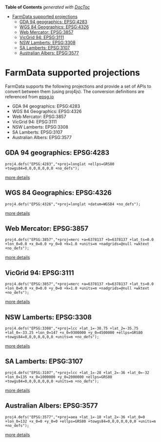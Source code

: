 <!-- START doctoc generated TOC please keep comment here to allow auto update -->
<!-- DON'T EDIT THIS SECTION, INSTEAD RE-RUN doctoc TO UPDATE -->
**Table of Contents**  *generated with [DocToc](https://github.com/thlorenz/doctoc)*

- [FarmData supported projections](#farmdata-supported-projections)
  - [GDA 94 geographics: EPSG:4283](#gda-94-geographics-epsg4283)
  - [WGS 84 Geographics: EPSG:4326](#wgs-84-geographics-epsg4326)
  - [Web Mercator: EPSG:3857](#web-mercator-epsg3857)
  - [VicGrid 94: EPSG:3111](#vicgrid-94-epsg3111)
  - [NSW Lamberts: EPSG:3308](#nsw-lamberts-epsg3308)
  - [SA Lamberts: EPSG:3107](#sa-lamberts-epsg3107)
  - [Australian Albers: EPSG:3577](#australian-albers-epsg3577)

<!-- END doctoc generated TOC please keep comment here to allow auto update -->

# FarmData supported projections

FarmData supports the following projections and provide a set of APIs to convert between them (using proj4js).
The conversion definitions are referenced from <a href="http://epsg.io/" target="_blank">epsg.io</a>
* GDA 94 geographics: EPSG:4283
* WGS 84 Geographics: EPSG:4326
* Web Mercator: EPSG:3857
* VicGrid 94: EPSG:3111
* NSW Lamberts: EPSG:3308
* SA Lamberts: EPSG:3107
* Australian Albers: EPSG:3577

## GDA 94 geographics: EPSG:4283
```
proj4.defs("EPSG:4283","+proj=longlat +ellps=GRS80 +towgs84=0,0,0,0,0,0,0 +no_defs");
```
<a href="http://epsg.io/4283" target="_blank">more details</a>

## WGS 84 Geographics: EPSG:4326
```
proj4.defs("EPSG:4326","+proj=longlat +datum=WGS84 +no_defs");
```
<a href="http://epsg.io/4326" target="_blank">more details</a>

## Web Mercator: EPSG:3857
```
proj4.defs("EPSG:3857","+proj=merc +a=6378137 +b=6378137 +lat_ts=0.0 +lon_0=0.0 +x_0=0.0 +y_0=0 +k=1.0 +units=m +nadgrids=@null +wktext  +no_defs");
```
<a href="http://epsg.io/3857" target="_blank">more details</a>

## VicGrid 94: EPSG:3111
```
proj4.defs("EPSG:3857","+proj=merc +a=6378137 +b=6378137 +lat_ts=0.0 +lon_0=0.0 +x_0=0.0 +y_0=0 +k=1.0 +units=m +nadgrids=@null +wktext  +no_defs");
```
<a href="http://epsg.io/3111" target="_blank">more details</a>

## NSW Lamberts: EPSG:3308
```
proj4.defs("EPSG:3308","+proj=lcc +lat_1=-30.75 +lat_2=-35.75 +lat_0=-33.25 +lon_0=147 +x_0=9300000 +y_0=4500000 +ellps=GRS80 +towgs84=0,0,0,0,0,0,0 +units=m +no_defs");
```
<a href="http://epsg.io/3308" target="_blank">more details</a>

## SA Lamberts: EPSG:3107
```
proj4.defs("EPSG:3107","+proj=lcc +lat_1=-28 +lat_2=-36 +lat_0=-32 +lon_0=135 +x_0=1000000 +y_0=2000000 +ellps=GRS80 +towgs84=0,0,0,0,0,0,0 +units=m +no_defs");
```
<a href="http://epsg.io/3107" target="_blank">more details</a>

## Australian Albers: EPSG:3577
```
proj4.defs("EPSG:3577","+proj=aea +lat_1=-18 +lat_2=-36 +lat_0=0 +lon_0=132 +x_0=0 +y_0=0 +ellps=GRS80 +towgs84=0,0,0,0,0,0,0 +units=m +no_defs");
```
<a href="http://epsg.io/3577" target="_blank">more details</a>

